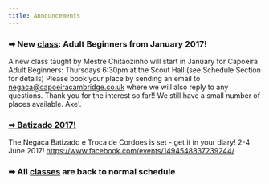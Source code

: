 ```yaml
---
title: Announcements
---
```


### ➡ New [class](#classes): Adult Beginners from January 2017!
A new class taught by Mestre Chitaozinho will start in January for Capoeira Adult Beginners: Thursdays 6:30pm at the Scout Hall (see Schedule Section for details)
Please book your place by sending an email to negaca@capoeiracambridge.co.uk where we will also reply to any questions. Thank you for the interest so far!! We still have a small number of places available. Axe'.

### [➡ Batizado 2017!](/batizado2017)
The Negaca Batizado e Troca de Cordoes is set - get it in your diary! 2-4 June 2017!
https://www.facebook.com/events/1494548837239244/

### ➡ All [classes](#classes) are back to normal schedule
